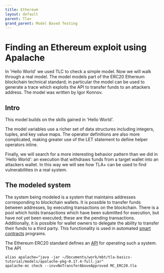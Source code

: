 ```yaml
---
title: Ethereum
layout: default
parent: Tla+
grand_parent: Model Based Testing
---
```

# Finding an Ethereum exploit using Apalache

In 'Hello World' we used TLC to check a simple model. Now we will walk through a real model. The model models part of the ERC20 Ethereum blockchain technical standard; in particular the model can be used to generate a trace which exploits the API to transfer funds to an attackers address. The model was written by Igor Konnov.

## Intro

This model builds on the skills gained in 'Hello World'.

The model variables use a richer set of data structures including integers, tuples, and key value maps. The operator definitions are also more complicated, making greater use of the LET statement to define helper operators inline. 

Finally, we will search for a more interesting behavior pattern than we did in 'Hello World': an execution that withdraws funds from a target wallet into an attackers wallet. In this way we will see how TLA+ can be used to find vulnerabilities in a real system.

## The modeled system

The system being modeled is a system that maintains addresses corresponding to blockchain wallets. It is possible to transfer funds between addresses, by executing transactions on the blockchain. There is a pool which holds transactions which have been submitted for execution, but have not yet been executed; these are the pending transactions. Additionally, it is possible for wallet owners to delegate the ability to transfer their funds to a third party. This functionality is used in automated [smart contracts](https://en.wikipedia.org/wiki/Smart_contract) programs.

The Ethereum ERC20 standard defines an [API](https://eips.ethereum.org/EIPS/eip-20) for operating such a system. The API

```
alias apalache="java -jar ~/Documents/work/mbt/tla-basics-tutorial/models/apalache-pkg-0.17.4-full.jar"
apalache-mc check --inv=NoTransferAboveApproved MC_ERC20.tla
```